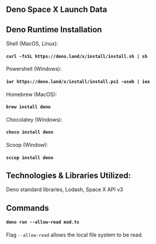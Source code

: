 ## Deno Space X Launch Data


## Deno Runtime Installation
Shell (MacOS, Linux):

#### `curl -fsSL https://deno.land/x/install/install.sh | sh`

Powershell (Windows):

#### `iwr https://deno.land/x/install/install.ps1 -useb | iex`

Homebrew (MacOS):

#### `brew install deno`

Chocolatey (Windows):

#### `choco install deno`

Scoop (Window):

#### `sccop install deno`

## Technologies & Libraries Utilized:

Deno standard libraries, Lodash, Space X API v3

## Commands

#### `deno run --allow-read mod.ts`

Flag `--allow-read` allows the local file system to be read. 